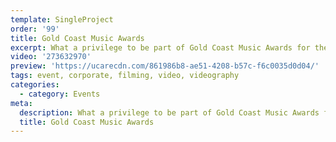 ```yaml
---
template: SingleProject
order: '99'
title: Gold Coast Music Awards
excerpt: What a privilege to be part of Gold Coast Music Awards for the third year in a row! Check out this highlight video we created of the GC Music awards night.
video: '273632970'
preview: 'https://ucarecdn.com/861986b8-ae51-4208-b57c-f6c0035d0d04/'
tags: event, corporate, filming, video, videography
categories:
  - category: Events
meta:
  description: What a privilege to be part of Gold Coast Music Awards for the third year in a row! Check out this highlight video we created of the GC Music awards night.
  title: Gold Coast Music Awards
---
```

